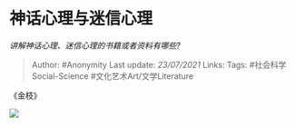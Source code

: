 # 神话心理与迷信心理
*讲解神话心理、迷信心理的书籍或者资料有哪些?*

> Author: #Anonymity
Last update: *23/07/2021* 
Links:
Tags: #社会科学Social-Science #文化艺术Art/文学Literature 


 
《金枝》

![](https://pic2.zhimg.com/50/v2-5e85717332414e414ec9e2b9b14a7f83_hd.jpg?source=1940ef5c)

